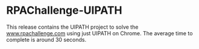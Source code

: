 # RPAChallenge-UIPATH
This release contains the UIPATH project to solve the www.rpachallenge.com using just UIPATH on Chrome. The average time to complete is around 30 seconds.
